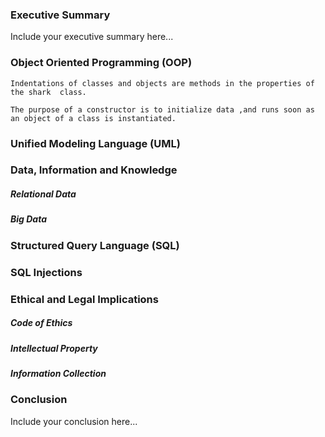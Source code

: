 ### Executive Summary 
Include your executive summary here...

### Object Oriented Programming (OOP)


    Indentations of classes and objects are methods in the properties of the shark  class.
    
    The purpose of a constructor is to initialize data ,and runs soon as an object of a class is instantiated.
    
    

### Unified Modeling Language (UML)

### Data, Information and Knowledge
##### Relational Data
##### Big Data

### Structured Query Language (SQL) 

### SQL Injections

### Ethical and Legal Implications
##### Code of Ethics
##### Intellectual Property
##### Information Collection

### Conclusion
Include your conclusion here...
